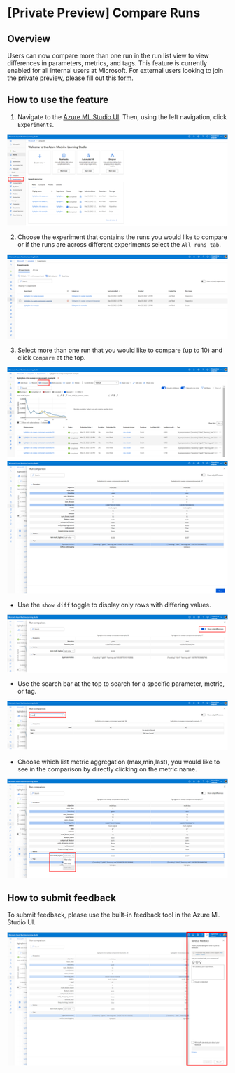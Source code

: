 # [Private Preview] Compare Runs

## Overview 

Users can now compare more than one run in the run list view to view differences in parameters, metrics, and tags. 
This feature is currently enabled for all internal users at Microsoft. For external users looking to join the private preview, please fill out this [form](https://forms.office.com/r/KkZtVUxgmv).

## How to use the feature

1. Navigate to the <a href="https://ml.azure.com/" target="_blank">Azure ML Studio UI</a>. Then, using the left navigation, click `Experiments`.

![alt text](./media/1.png)

2. Choose the experiment that contains the runs you would like to compare or if the runs are across different experiments select the `All runs tab`.

![alt text](./media/2.png)

3. Select more than one run that you would like to compare (up to 10) and click `Compare` at the top.

![alt text](./media/3.png)
![alt text](./media/4.png)

- Use the `show diff` toggle to display only rows with differing values.

![alt text](./media/5.png)

- Use the search bar at the top to search for a specific parameter, metric, or tag.

![alt text](./media/6.png)

- Choose which list metric aggregation (max,min,last), you would like to see in the comparison by directly clicking on the metric name. 

![alt text](./media/7.png)

## How to submit feedback

To submit feedback, please use the built-in feedback tool in the Azure ML Studio UI.

![alt text](./media/8.png)

